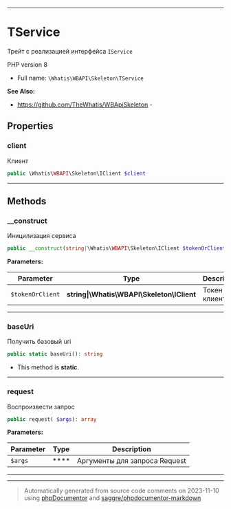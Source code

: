 ***

# TService

Трейт с реализацией
интерфейса `IService`

PHP version 8

* Full name: `\Whatis\WBAPI\Skeleton\TService`

**See Also:**

* https://github.com/TheWhatis/WBApiSkeleton - 



## Properties


### client

Клиент

```php
public \Whatis\WBAPI\Skeleton\IClient $client
```






***

## Methods


### __construct

Иницилизация сервиса

```php
public __construct(string|\Whatis\WBAPI\Skeleton\IClient $tokenOrClient): mixed
```








**Parameters:**

| Parameter | Type | Description |
|-----------|------|-------------|
| `$tokenOrClient` | **string&#124;\Whatis\WBAPI\Skeleton\IClient** | Токен или клиент |




***

### baseUri

Получить базовый uri

```php
public static baseUri(): string
```



* This method is **static**.







***

### request

Воспроизвести запрос

```php
public request( $args): array
```








**Parameters:**

| Parameter | Type | Description |
|-----------|------|-------------|
| `$args` | **** | Аргументы для запроса Request |




***

***
> Automatically generated from source code comments on 2023-11-10 using [phpDocumentor](http://www.phpdoc.org/) and [saggre/phpdocumentor-markdown](https://github.com/Saggre/phpDocumentor-markdown)

